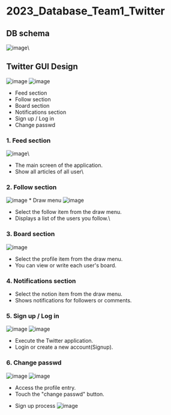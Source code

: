 # 2023_Database_Team1_Twitter

## DB schema ##
![image](https://github.com/user-attachments/assets/98f6d0a8-22b9-4f97-9236-8309747f216a)\


## Twitter GUI Design ##
![image](https://github.com/user-attachments/assets/b0a339c4-1edd-4aa8-8526-15e5874348fd)
![image](https://github.com/user-attachments/assets/11a3c1c3-efbc-4409-af9e-a61387408ddb)

- Feed section
- Follow section
- Board section
- Notifications section
- Sign up / Log in
- Change passwd


### 1. Feed section ###
![image](https://github.com/user-attachments/assets/5a23e120-c76a-4840-b27f-176d01240d2d)\
- The main screen of the application.
- Show all articles of all user\
  
### 2. Follow section ###
![image](https://github.com/user-attachments/assets/366bc160-65f0-4df4-b145-1885f7d60556) * Draw menu
![image](https://github.com/user-attachments/assets/55b64e81-84c5-4ca1-a32f-8337c7766e2c)
- Select the follow item from the draw menu.
- Displays a list of the users you follow.\

### 3. Board section ###
![image](https://github.com/user-attachments/assets/ec5d06f5-cdb7-4130-be87-a64cb5f3bf6f)
- Select the profile item from the draw menu.
- You can view or write each user's board.

### 4. Notifications section ###
- Select the notion item from the draw menu.
- Shows notifications for followers or comments.

### 5. Sign up / Log in ###
![image](https://github.com/user-attachments/assets/250f60a4-dbb3-44a2-9964-6e0d52d819c4)
![image](https://github.com/user-attachments/assets/bb81bdbc-c16c-4f8b-9b4c-ce39f8b24be1)
- Execute the Twitter application.
- Login or create a new account(Signup).

### 6. Change passwd ###
![image](https://github.com/user-attachments/assets/a08daa7a-2326-4adb-ad34-a380640bc9f9)
![image](https://github.com/user-attachments/assets/3c310a50-e281-4540-8eda-b524c3532451)
- Access the profile entry.
- Touch the "change passwd" button.

* Sign up process
![image](https://github.com/user-attachments/assets/3fb9f017-f5f4-403e-9916-85d5fd2cae17)






